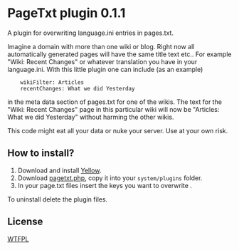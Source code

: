 PageTxt plugin 0.1.1
=================

A plugin for overwriting language.ini entries in pages.txt.

Imagine a domain with more than one wiki or blog. Right now all automatically generated pages will have the same title text etc.. For example "Wiki: Recent Changes" or whatever translation you have in your language.ini. With this little plugin one can include (as an example)

        wikiFilter: Articles
        recentChanges: What we did Yesterday 

in the meta data section of pages.txt for one of the wikis. The text for the "Wiki: Recent Changes" page in this particular wiki will now be "Articles: What we did Yesterday" without harming the other wikis.

This code might eat all your data or nuke your server. Use at your own risk.

How to install?
----------------------
1. Download and install [Yellow](https://github.com/datenstrom/yellow/).  
2. Download [pagetxt.php](pagetxt.php?raw=true), copy it into your `system/plugins` folder.  
3. In your page.txt files insert the keys you want to overwrite .  

To uninstall delete the plugin files.

License
----------------------

[WTFPL](http://www.wtfpl.net)